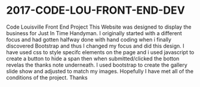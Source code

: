 # 2017-CODE-LOU-FRONT-END-DEV
Code Louisville Front End Project
This Website was designed to display the business for Just In Time Handyman. I originally started with a different focus and had gotten halfway done with hand coding when i finally discovered Bootstrap and thus I changed my focus and did this design. I have used css to style specifc elements on the page and i used javascript to create a button to hide a span then when submitted/clicked the botton revelas the thanks note underneath. I used bootstrap to create the gallery slide show and adjusted to match my images. Hopefully I have met all of the conditions of the project. Thanks

